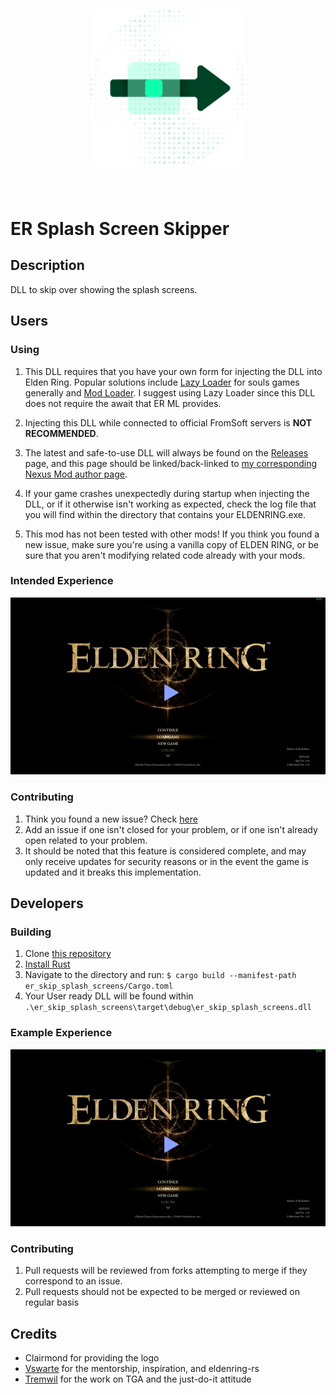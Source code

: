 <p align="center" style="margin-bottom: 5rem">
  <a href="./readme.md">
    <img alt="Elden Ring Splash Screen Skipper Logo" src="./logo.svg" alt="ER Skip Startup Cutscenes Logo" width="250">
    
  </a>
</p>

# ER Splash Screen Skipper

## Description
DLL to skip over showing the splash screens.

## Users

### Using
1. This DLL requires that you have your own form for injecting the DLL into Elden Ring. Popular solutions include [Lazy Loader](https://www.nexusmods.com/darksouls3/mods/677) for souls games generally and [Mod Loader](https://github.com/techiew/EldenRingModLoader). I suggest using Lazy Loader since this DLL does not require the await that ER ML provides.

1. Injecting this DLL while connected to official FromSoft servers is **NOT RECOMMENDED**.

1. The latest and safe-to-use DLL will always be found on the [Releases](/releases) page, and this page should be linked/back-linked to [my corresponding Nexus Mod author page](https://next.nexusmods.com/profile/xenos76/mods).

1. If your game crashes unexpectedly during startup when injecting the DLL, or if it otherwise isn't working as expected, check the log file that you will find within the directory that contains your ELDENRING.exe.

1. This mod has not been tested with other mods! If you think you found a new issue, make sure you're using a vanilla copy of ELDEN RING, or be sure that you aren't modifying related code already with your mods.

### Intended Experience
[![Watch the video](/static.jpg)](/user.webm)

### Contributing
1. Think you found a new issue? Check [here](/issues?q=sort%3Aupdated-desc) 
1. Add an issue if one isn't closed for your problem, or if one isn't already open related to your problem.
1. It should be noted that this feature is considered complete, and may only receive updates for security reasons or in the event the game is updated and it breaks this implementation.

## Developers

### Building
1. Clone [this repository](/)
1. [Install Rust](https://rust-lang.github.io/rustup/installation/index.html)
1. Navigate to the directory and run: `$ cargo build --manifest-path er_skip_splash_screens/Cargo.toml`
1. Your User ready DLL will be found within `.\er_skip_splash_screens\target\debug\er_skip_splash_screens.dll`

### Example Experience
[![Watch the video](/static.jpg)](/dev.webm)

### Contributing
1. Pull requests will be reviewed from forks attempting to merge if they correspond to an issue.
1. Pull requests should not be expected to be merged or reviewed on regular basis

## Credits
* Clairmond for providing the logo
* [Vswarte](https://github.com/vswarte) for the mentorship, inspiration, and eldenring-rs
* [Tremwil](https://github.com/tremwil) for the work on TGA and the just-do-it attitude
